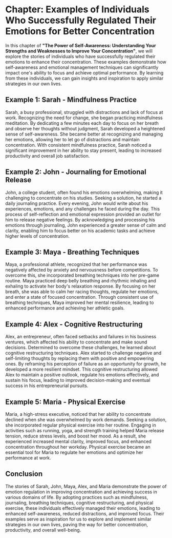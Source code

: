 Chapter: Examples of Individuals Who Successfully Regulated Their Emotions for Better Concentration
===================================================================================================

In this chapter of **"The Power of Self-Awareness: Understanding Your Strengths and Weaknesses to Improve Your Concentration"**, we will explore the stories of individuals who have successfully regulated their emotions to enhance their concentration. These examples demonstrate how self-awareness and emotional management techniques can significantly impact one's ability to focus and achieve optimal performance. By learning from these individuals, we can gain insights and inspiration to apply similar strategies in our own lives.

**Example 1: Sarah - Mindfulness Practice**
-------------------------------------------

Sarah, a busy professional, struggled with distractions and lack of focus at work. Recognizing the need for change, she began practicing mindfulness meditation. By dedicating a few minutes each day to focus on her breath and observe her thoughts without judgment, Sarah developed a heightened sense of self-awareness. She became better at recognizing and managing her emotions, allowing her to let go of distractions and maintain concentration. With consistent mindfulness practice, Sarah noticed a significant improvement in her ability to stay present, leading to increased productivity and overall job satisfaction.

**Example 2: John - Journaling for Emotional Release**
------------------------------------------------------

John, a college student, often found his emotions overwhelming, making it challenging to concentrate on his studies. Seeking a solution, he started a daily journaling practice. Every evening, John would write about his experiences, emotions, and any challenges he faced during the day. This process of self-reflection and emotional expression provided an outlet for him to release negative feelings. By acknowledging and processing his emotions through journaling, John experienced a greater sense of calm and clarity, enabling him to focus better on his academic tasks and achieve higher levels of concentration.

**Example 3: Maya - Breathing Techniques**
------------------------------------------

Maya, a professional athlete, recognized that her performance was negatively affected by anxiety and nervousness before competitions. To overcome this, she incorporated breathing techniques into her pre-game routine. Maya practiced deep belly breathing and rhythmic inhaling and exhaling to activate her body's relaxation response. By focusing on her breath, she was able to calm her racing thoughts, regulate her emotions, and enter a state of focused concentration. Through consistent use of breathing techniques, Maya improved her mental resilience, leading to enhanced performance and achieving her athletic goals.

**Example 4: Alex - Cognitive Restructuring**
---------------------------------------------

Alex, an entrepreneur, often faced setbacks and failures in his business ventures, which affected his ability to concentrate and make sound decisions. Determined to overcome these challenges, he learned about cognitive restructuring techniques. Alex started to challenge negative and self-limiting thoughts by replacing them with positive and empowering ones. By reframing his perception of failure as an opportunity for growth, he developed a more resilient mindset. This cognitive restructuring allowed Alex to maintain a positive outlook, regulate his emotions effectively, and sustain his focus, leading to improved decision-making and eventual success in his entrepreneurial pursuits.

**Example 5: Maria - Physical Exercise**
----------------------------------------

Maria, a high-stress executive, noticed that her ability to concentrate declined when she was overwhelmed by work demands. Seeking a solution, she incorporated regular physical exercise into her routine. Engaging in activities such as running, yoga, and strength training helped Maria release tension, reduce stress levels, and boost her mood. As a result, she experienced increased mental clarity, improved focus, and enhanced concentration throughout her workday. Physical exercise became an essential tool for Maria to regulate her emotions and optimize her performance at work.

Conclusion
----------

The stories of Sarah, John, Maya, Alex, and Maria demonstrate the power of emotion regulation in improving concentration and achieving success in various domains of life. By adopting practices such as mindfulness, journaling, breathing techniques, cognitive restructuring, and physical exercise, these individuals effectively managed their emotions, leading to enhanced self-awareness, reduced distractions, and improved focus. Their examples serve as inspiration for us to explore and implement similar strategies in our own lives, paving the way for better concentration, productivity, and overall well-being.

